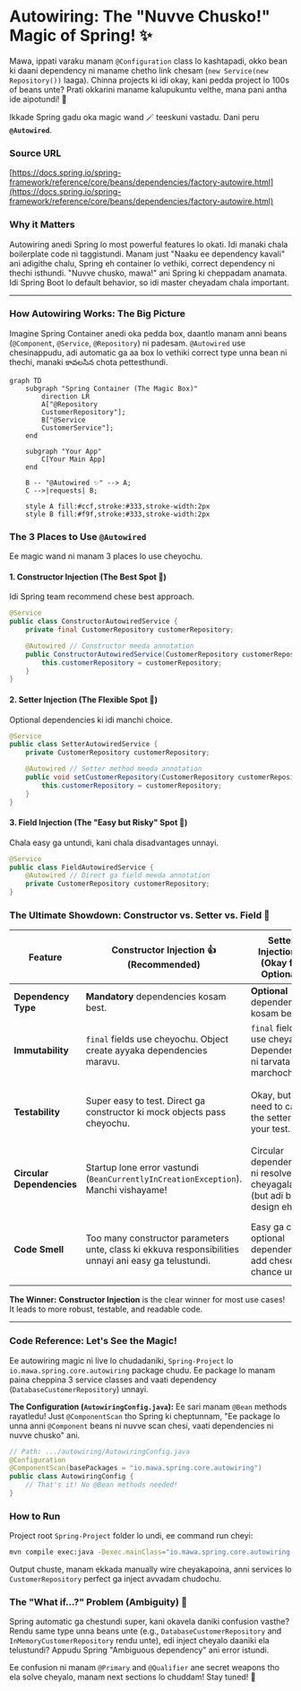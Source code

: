 # Autowiring: The "Nuvve Chusko!" Magic of Spring! ✨

Mawa, ippati varaku manam `@Configuration` class lo kashtapadi, okko bean ki daani dependency ni maname chetho link chesam (`new Service(new Repository())` laaga). Chinna projects ki idi okay, kani pedda project lo 100s of beans unte? Prati okkarini maname kalupukuntu velthe, mana pani antha ide aipotundi! 🤯

Ikkade Spring gadu oka magic wand 🪄 teeskuni vastadu. Dani peru **`@Autowired`**.

### Source URL
[https://docs.spring.io/spring-framework/reference/core/beans/dependencies/factory-autowire.html](https://docs.spring.io/spring-framework/reference/core/beans/dependencies/factory-autowire.html)

### Why it Matters
Autowiring anedi Spring lo most powerful features lo okati. Idi manaki chala boilerplate code ni taggistundi. Manam just "Naaku ee dependency kavali" ani adigithe chalu, Spring eh container lo vethiki, correct dependency ni thechi isthundi. "Nuvve chusko, mawa!" ani Spring ki cheppadam anamata. Idi Spring Boot lo default behavior, so idi master cheyadam chala important.

---

### How Autowiring Works: The Big Picture
Imagine Spring Container anedi oka pedda box, daantlo manam anni beans (`@Component`, `@Service`, `@Repository`) ni padesam. `@Autowired` use chesinappudu, adi automatic ga aa box lo vethiki correct type unna bean ni thechi, manaki కావలసిన chota pettesthundi.

```mermaid
graph TD
    subgraph "Spring Container (The Magic Box)"
        direction LR
        A["@Repository
        CustomerRepository"];
        B["@Service
        CustomerService"];
    end

    subgraph "Your App"
        C[Your Main App]
    end

    B -- "@Autowired ✨" --> A;
    C -->|requests| B;

    style A fill:#ccf,stroke:#333,stroke-width:2px
    style B fill:#f9f,stroke:#333,stroke-width:2px
```

### The 3 Places to Use `@Autowired`

Ee magic wand ni manam 3 places lo use cheyochu.

#### 1. Constructor Injection (The Best Spot 🥇)
Idi Spring team recommend chese best approach.
```java
@Service
public class ConstructorAutowiredService {
    private final CustomerRepository customerRepository;

    @Autowired // Constructor meeda annotation
    public ConstructorAutowiredService(CustomerRepository customerRepository) {
        this.customerRepository = customerRepository;
    }
}
```

#### 2. Setter Injection (The Flexible Spot 🥈)
Optional dependencies ki idi manchi choice.
```java
@Service
public class SetterAutowiredService {
    private CustomerRepository customerRepository;

    @Autowired // Setter method meeda annotation
    public void setCustomerRepository(CustomerRepository customerRepository) {
        this.customerRepository = customerRepository;
    }
}
```

#### 3. Field Injection (The "Easy but Risky" Spot 🥉)
Chala easy ga untundi, kani chala disadvantages unnayi.
```java
@Service
public class FieldAutowiredService {
    @Autowired // Direct ga field meeda annotation
    private CustomerRepository customerRepository;
}
```

### The Ultimate Showdown: Constructor vs. Setter vs. Field 🥊

| Feature                 | Constructor Injection 👍 (Recommended)                               | Setter Injection 🤔 (Okay for Optional)                          | Field Injection 👎 (Avoid if Possible)                               |
| ----------------------- | -------------------------------------------------------------------- | ---------------------------------------------------------------- | -------------------------------------------------------------------- |
| **Dependency Type**     | **Mandatory** dependencies kosam best.                             | **Optional** dependencies kosam better.                          | Edaina okay, kani clarity undadu.                                    |
| **Immutability**        | `final` fields use cheyochu. Object create ayyaka dependencies maravu. | `final` fields use cheyalem. Dependencies ni tarvata marchochu.    | `final` fields use cheyalem.                                         |
| **Testability**         | Super easy to test. Direct ga constructor ki mock objects pass cheyochu. | Okay, but you need to call the setter in your test.              | **Very hard to test.** Reflection use cheyalsi vastundi. 👎         |
| **Circular Dependencies** | Startup lone error vastundi (`BeanCurrentlyInCreationException`). Manchi vishayame! | Circular dependency ni resolve cheyagaladu (but adi bad design eh). | Circular dependency ni resolve cheyagaladu (but adi bad design eh). |
| **Code Smell**          | Too many constructor parameters unte, class ki ekkuva responsibilities unnayi ani easy ga telustundi. | Easy ga chala optional dependencies add chese chance undi.         | Class ki enni dependencies unnayo chala easy ga hide chesestundi. 🙈 |

**The Winner:** **Constructor Injection** is the clear winner for most use cases! It leads to more robust, testable, and readable code.

---

### Code Reference: Let's See the Magic!
Ee autowiring magic ni live lo chudadaniki, `Spring-Project` lo `io.mawa.spring.core.autowiring` package chudu. Ee package lo manam paina cheppina 3 service classes and vaati dependency (`DatabaseCustomerRepository`) unnayi.

**The Configuration (`AutowiringConfig.java`):**
Ee sari manam `@Bean` methods rayatledu! Just `@ComponentScan` tho Spring ki cheptunnam, "Ee package lo unna anni `@Component` beans ni nuvve scan chesi, vaati dependencies ni nuvve chusko" ani.

```java
// Path: .../autowiring/AutowiringConfig.java
@Configuration
@ComponentScan(basePackages = "io.mawa.spring.core.autowiring")
public class AutowiringConfig {
    // That's it! No @Bean methods needed!
}
```

### How to Run
Project root `Spring-Project` folder lo undi, ee command run cheyi:
```bash
mvn compile exec:java -Dexec.mainClass="io.mawa.spring.core.autowiring.AutowiringDemoApp"
```
Output chuste, manam ekkada manually wire cheyakapoina, anni services lo `CustomerRepository` perfect ga inject avvadam chudochu.

### The "What if...?" Problem (Ambiguity) 🧐

Spring automatic ga chestundi super, kani okavela daniki confusion vasthe? Rendu same type unna beans unte (e.g., `DatabaseCustomerRepository` and `InMemoryCustomerRepository` rendu unte), edi inject cheyalo daaniki ela telustundi? Appudu Spring "Ambiguous dependency" ani error istundi.

Ee confusion ni manam `@Primary` and `@Qualifier` ane secret weapons tho ela solve cheyalo, manam next sections lo chuddam! Stay tuned! 🚀
